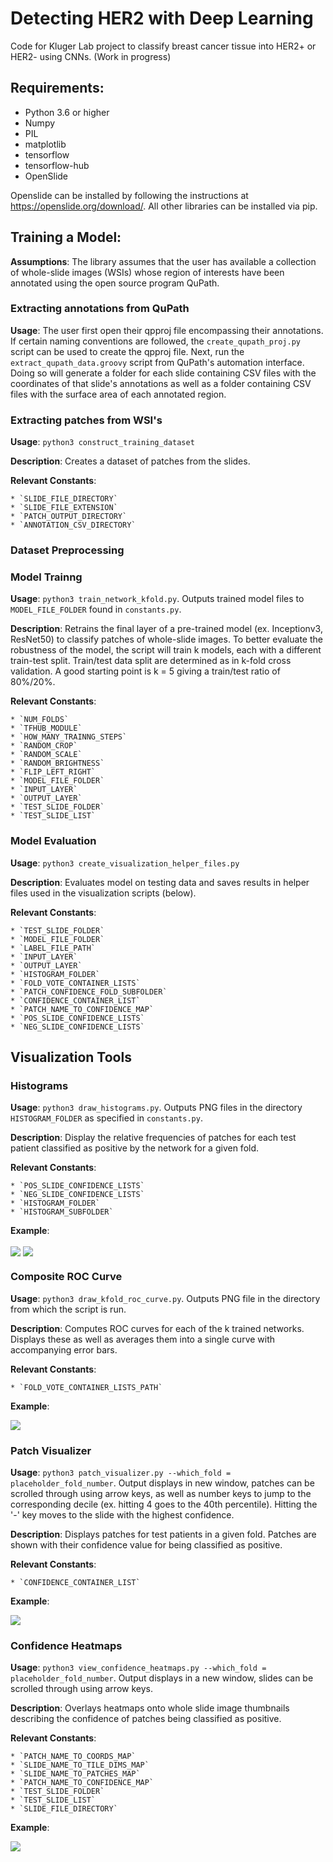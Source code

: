 # Detecting HER2 with Deep Learning

Code for Kluger Lab project to classify breast cancer tissue into HER2+ or HER2- using CNNs. (Work in progress)

## Requirements:

* Python 3.6 or higher
* Numpy
* PIL
* matplotlib
* tensorflow
* tensorflow-hub
* OpenSlide

Openslide can be installed by following the instructions at https://openslide.org/download/.  All
other libraries can be installed via pip.

## Training a Model:

**Assumptions**:  The library assumes that the user has available a collection of whole-slide images (WSIs) whose region
of interests have been annotated using the open source program QuPath.

### Extracting annotations from QuPath

**Usage**: The user first open their qpproj file encompassing their annotations. If certain naming conventions are followed, the `create_qupath_proj.py` script can be used to create the qpproj file. Next,
run the `extract_qupath_data.groovy` script from QuPath's automation interface. Doing so will generate a folder for each slide containing CSV files with the coordinates of that slide's annotations as well as a folder containing CSV files with the surface area of each annotated region.

### Extracting patches from WSI's

**Usage**: `python3 construct_training_dataset`

**Description**: Creates a dataset of patches from the slides.  

**Relevant Constants**:

	* `SLIDE_FILE_DIRECTORY`
	* `SLIDE_FILE_EXTENSION`
	* `PATCH_OUTPUT_DIRECTORY`
	* `ANNOTATION_CSV_DIRECTORY`

### Dataset Preprocessing


### Model Trainng

**Usage**: `python3 train_network_kfold.py`.  Outputs trained model files to `MODEL_FILE_FOLDER` found in `constants.py`.

**Description**:  Retrains the final layer of a pre-trained model (ex. Inceptionv3, ResNet50) to classify patches of
whole-slide images.  To better evaluate the robustness of the model, the script will train k models, each with a different
train-test split.  Train/test data split are determined as in k-fold cross validation.  A good starting point is k = 5
giving a train/test ratio of 80%/20%.

**Relevant Constants**:

	* `NUM_FOLDS`
	* `TFHUB_MODULE`
	* `HOW_MANY_TRAINNG_STEPS`
	* `RANDOM_CROP`
	* `RANDOM_SCALE`
	* `RANDOM_BRIGHTNESS`
	* `FLIP_LEFT_RIGHT`
	* `MODEL_FILE_FOLDER`
	* `INPUT_LAYER`
	* `OUTPUT_LAYER`
	* `TEST_SLIDE_FOLDER`
	* `TEST_SLIDE_LIST`


### Model Evaluation

**Usage**: `python3 create_visualization_helper_files.py`

**Description**: Evaluates model on testing data and saves results in helper files used in the visualization scripts (below).

**Relevant Constants**:

	* `TEST_SLIDE_FOLDER`
	* `MODEL_FILE_FOLDER`
	* `LABEL_FILE_PATH`
	* `INPUT_LAYER`
	* `OUTPUT_LAYER`
	* `HISTOGRAM_FOLDER`
	* `FOLD_VOTE_CONTAINER_LISTS`
	* `PATCH_CONFIDENCE_FOLD_SUBFOLDER`
	* `CONFIDENCE_CONTAINER_LIST`
	* `PATCH_NAME_TO_CONFIDENCE_MAP`
	* `POS_SLIDE_CONFIDENCE_LISTS`
	* `NEG_SLIDE_CONFIDENCE_LISTS`

## Visualization Tools

### Histograms

**Usage**: `python3 draw_histograms.py`.  Outputs PNG files in the directory `HISTOGRAM_FOLDER` as specified in `constants.py`.

**Description**: Display the relative frequencies of patches for each test patient classified as positive by the network for a given fold.

**Relevant Constants**:

	* `POS_SLIDE_CONFIDENCE_LISTS`
	* `NEG_SLIDE_CONFIDENCE_LISTS`
	* `HISTOGRAM_FOLDER`
	* `HISTOGRAM_SUBFOLDER`

**Example**:

<img align="center" src="https://raw.githubusercontent.com/ethanweinberger/deep_path/master/example_images/pos_histogram_composite.png"/>
<img align="center" src="https://raw.githubusercontent.com/ethanweinberger/deep_path/master/example_images/neg_histogram_composite.png"/>

### Composite ROC Curve

**Usage**: `python3 draw_kfold_roc_curve.py`. Outputs PNG file in the directory from which the script is run.

**Description**: Computes ROC curves for each of the k trained networks.  Displays these as well as averages them into a
single curve with accompanying error bars.


**Relevant Constants**:

	* `FOLD_VOTE_CONTAINER_LISTS_PATH`

**Example**:

<img align="center" src="https://raw.githubusercontent.com/ethanweinberger/deep_path/master/example_images/k-fold_roc.png"/>

### Patch Visualizer

**Usage**: `python3 patch_visualizer.py --which_fold = placeholder_fold_number`.  Output displays in new window, patches
can be scrolled through using arrow keys, as well as number keys to jump to the corresponding decile (ex. hitting 4
goes to the 40th percentile).  Hitting the '-' key moves to the slide with the highest confidence.  

**Description**: Displays patches for test patients in a given fold.  Patches are shown with their confidence value
for being classified as positive.

**Relevant Constants**:

	* `CONFIDENCE_CONTAINER_LIST`

**Example**:

<img align="center" src="https://raw.githubusercontent.com/ethanweinberger/deep_path/master/example_images/patch_visualizer_example.png"/>

### Confidence Heatmaps

**Usage**: `python3 view_confidence_heatmaps.py --which_fold = placeholder_fold_number`.  Output displays in a new window,
slides can be scrolled through using arrow keys.

**Description**: Overlays heatmaps onto whole slide image thumbnails describing the confidence of patches being classified
as positive.

**Relevant Constants**:

	* `PATCH_NAME_TO_COORDS_MAP`
	* `SLIDE_NAME_TO_TILE_DIMS_MAP`
	* `SLIDE_NAME_TO_PATCHES_MAP`
	* `PATCH_NAME_TO_CONFIDENCE_MAP`
	* `TEST_SLIDE_FOLDER`
	* `TEST_SLIDE_LIST`
	* `SLIDE_FILE_DIRECTORY`

**Example**:

<img align="center" src="https://raw.githubusercontent.com/ethanweinberger/deep_path/master/example_images/heatmap_example.png"/>
